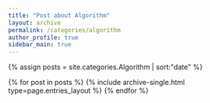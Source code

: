 ```yaml
---
title: "Post about Algorithm"
layout: archive
permalink: /categories/algorithm
author_profile: true
sidebar_main: true
---
```


{% assign posts = site.categories.Algorithm | sort:"date" %}

{% for post in posts %}
  {% include archive-single.html type=page.entries_layout %}
{% endfor %}
